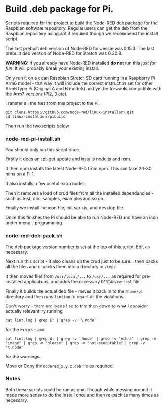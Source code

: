 # Build .deb package for Pi.

Scripts required for the project to build the Node-RED deb package for the Raspbian software repository. Regular users can get the deb from the Raspbian repository using apt if required though we recommend the install script.

The last prebuilt deb version of Node-RED for Jessie was 0.15.3.
The last prebuilt deb version of Node-RED for Stretch was 0.20.8.

**WARNING**: If you already have Node-RED installed **do not** run this *just for fun*. It will probably break your existing install.

Only run it on a clean Raspbian Stretch SD card running in a Raspberry Pi Arm6 model -
that way it will include the correct instruction set for other Arm6 type Pi (Original
A and B models) and yet be forwards compatible with the Arm7 versions (Pi2, 3 etc).

Transfer all the files from this project to the Pi.

    git clone https://github.com/node-red/linux-installers.git
    cd linux-installers/pibuild

Then run the two scripts below

### node-red-pi-install.sh

You should only run this script once.

Firstly it does an apt-get update and installs node.js and npm.

It then npm installs the latest Node-RED from npm. This can take 20-30 mins on a Pi 1.

It also installs a few useful extra nodes.

Then it removes a load of crud files from all the installed dependancies -
such as test, doc, samples, examples and so on.

Finally we install the icon file, init scripts, and desktop file.

Once this finishes the Pi should be able to run Node-RED and have an icon under
menu - programming

### node-red-deb-pack.sh

The deb package version number is set at the top of this script. Edit as necessary.

Next run this script - it also cleans up the crud just to be sure... then packs
all the files and unpacks them into a directory in `/tmp/`

It then moves files from `/usr/local/...` to `/usr/...`  as required for pre-installed applications, and adds the necessary `DEBIAN/control` file.

Finally it builds the actual deb file - moves it back in to the `/home/pi` directory and then runs `lintian` to report all the violations.

Don't worry - there are loads ! so to trim then down to what I consider actually relevant try running

    cat lint.log | grep E: | grep -v '\.node'

for the Errors - and

    cat lint.log | grep W: | grep -v '!node' | grep -v 'extra' | grep -v "image" | grep -v "please" | grep -v "not-executable" | grep -v '\.node'

for the warnings.

Move or Copy the `nodered_x.y.z.deb` file as required.

### Notes

Both these scripts could be run as one. Though while messing around it made more sense to do the install once and then re-pack as many times as necessary.
